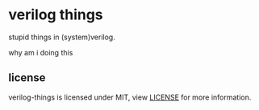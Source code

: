 # verilog things

stupid things in (system)verilog.

why am i doing this 

## license

verilog-things is licensed under MIT, view [LICENSE](./LICENSE) for more 
information.
